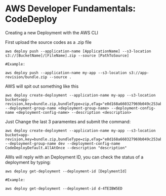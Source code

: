 
# AWS Developer Fundamentals: CodeDeploy

Creating a new Deployment with the AWS CLI

First upload the source codes as a .zip file

    aws deploy push --application-name [ApplicationName] --s3-location s3://[BucketName]/[FileName].zip --source [PathToSource]

    #Example:

    aws deploy push --application-name my-app --s3-location s3://app-revision/bundle.zip --source .

AWS will spit out something like this

    aws deploy create-deployment --application-name my-app --s3-location bucket=app-revision,key=bundle.zip,bundleType=zip,eTag="e0d168a660327969b049c253ab85ea81" --deployment-group-name <deployment-group-name> --deployment-config-name <deployment-config-name> --description <description>

Just Change the last 3 paramentes and submit the command:

    aws deploy create-deployment --application-name my-app --s3-location bucket=app-revision,key=bundle.zip,bundleType=zip,eTag="e0d168a660327969b049c253ab85ea81" --deployment-group-name dev --deployment-config-name CodeDeployDefault.AllAtOnce --description "description"

AWs will reply with an Deployment ID, you can check the status of a deployment by typing:

    aws deploy get-deployment --deployment-id [DeplymentId]

    #Example:

    aws deploy get-deployment --deployment-id d-4TEIBW5ED
    
